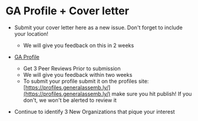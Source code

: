 # GA Profile + Cover letter 

- Submit your cover letter here as a new issue. Don't forget to include your location! 
  - We will give you feedback on this in 2 weeks 

- [GA Profile](http://profiles.generalassemb.ly/profiles/new)
  - Get 3 Peer Reviews Prior to submission
  - We will give you feedback within two weeks
  - To submit your profile submit it on the profiles site: [https://profiles.generalassemb.ly/](https://profiles.generalassemb.ly/) make sure you hit publish! If you don't, we won't be alerted to review it 

- Continue to identify 3 New Organizations that pique  your interest 
